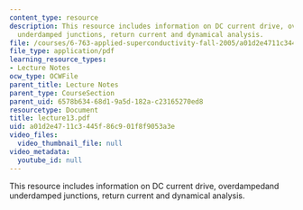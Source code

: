 ```yaml
---
content_type: resource
description: This resource includes information on DC current drive, overdampedand
  underdamped junctions, return current and dynamical analysis.
file: /courses/6-763-applied-superconductivity-fall-2005/a01d2e4711c3445f86c901f8f9053a3e_lecture13.pdf
file_type: application/pdf
learning_resource_types:
- Lecture Notes
ocw_type: OCWFile
parent_title: Lecture Notes
parent_type: CourseSection
parent_uid: 6578b634-68d1-9a5d-182a-c23165270ed8
resourcetype: Document
title: lecture13.pdf
uid: a01d2e47-11c3-445f-86c9-01f8f9053a3e
video_files:
  video_thumbnail_file: null
video_metadata:
  youtube_id: null
---
```

This resource includes information on DC current drive, overdampedand underdamped junctions, return current and dynamical analysis.

